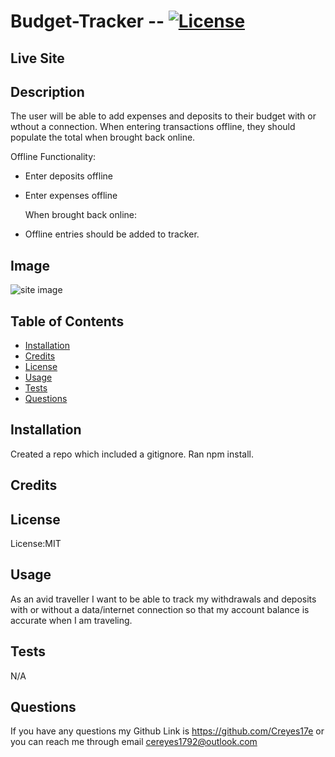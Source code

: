 # Budget-Tracker -- [![License](https://img.shields.io/badge/license-MIT-blue.svg)](https://shields.io/)

## Live Site

## Description

The user will be able to add expenses and deposits to their budget with or wthout a connection. When entering transactions offline, they should populate the total when brought back online.

Offline Functionality:

- Enter deposits offline
- Enter expenses offline

  When brought back online:

- Offline entries should be added to tracker.

## Image

![site image](./public/img/budget.JPG)

## Table of Contents

- [Installation](#Installation)
- [Credits](#Credits)
- [License](#License)
- [Usage](#Usage)
- [Tests](#Tests)
- [Questions](#Questions)

## Installation

Created a repo which included a gitignore. Ran npm install.

## Credits

## License

License:MIT

## Usage

As an avid traveller I want to be able to track my withdrawals and deposits with or without a data/internet connection so that my account balance is accurate when I am traveling.

## Tests

N/A

## Questions

If you have any questions my Github Link is https://github.com/Creyes17e or you can reach me through email cereyes1792@outlook.com

